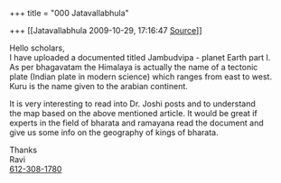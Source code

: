 +++
title = "000 Jatavallabhula"

+++
[[Jatavallabhula	2009-10-29, 17:16:47 [Source](https://groups.google.com/g/bvparishat/c/aaTwzLgRuY0)]]



Hello scholars,  
I have uploaded a documented titled Jambudvipa - planet Earth part I.  
As per bhagavatam the Himalaya is actually the name of a tectonic  
plate (Indian plate in modern science) which ranges from east to west.  
Kuru is the name given to the arabian continent.  
  
It is very interesting to read into Dr. Joshi posts and to understand  
the map based on the above mentioned article. It would be great if  
experts in the field of bharata and ramayana read the document and  
give us some info on the geography of kings of bharata.  
  
Thanks  
Ravi  
[612-308-1780](tel:(612)%20308-1780)

